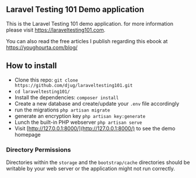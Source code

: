 ## Laravel Testing 101 Demo application
This is the Laravel Testing 101 demo application. for more information please visit https://laraveltesting101.com.

You can also read the free articles I publish regarding this ebook at https://youghourta.com/blog/


## How to install
-   Clone this repo: `git clone https://github.com/djug/laraveltesting101.git`
-   `cd laraveltesting101/`
-   Install the dependencies: `composer install`
-   Create a new database and create/update your `.env` file accordingly
-   run the migrations `php artisan migrate`
-   generate an encryption key `php artisan key:generate`
-   Lunch the built-in PHP webserver `php artisan serve`
-   Visit [http://127.0.0.1:8000/](http://127.0.0.1:8000/) to see the demo homepage

### Directory Permissions

Directories within the `storage` and the `bootstrap/cache` directories should be writable by your web server or the application might not run correctly.
